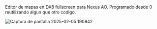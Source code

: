 Editor de mapas en DX8 fullscreen para Nexus AO. Programado desde 0 reutilizando algun que otro codigo.

![Captura de pantalla 2025-02-05 190942](https://github.com/user-attachments/assets/ad3f618e-c2e6-4acc-974b-66eaea6d1ba4)
